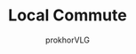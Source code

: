 ---
title: "Local Commute"
excerpt: "Local commute vehicles are a class of transportation devices that you're likely very familiar with. It's hard to strictly define as they encompass anything from trams to cars to rockets, essentially anything that operates in a range that is a bit out of reach for walking but not quite enough to be considered a 'journey'."
author: "prokhorVLG"

raw: local-commute
permalink: /codex/technology/infrastructure/transportation/local-commute/
layout: blank_page

page_highlight: "#6e7fd2"
image: "/assets/images/codex/technology/local-commute.png"

page_features: [
                {
                  type: 'codexHead', init: {
                    id: 'codexHead',

                    toc: [ 
                      { title: '-', url: '-' },
                    ],

                    title: "Local Commute",
                    flavor: "",
                    flavor_url: '',

                    description: "<p class='text-left'>Transportation isn't a tough concept to grasp. Everyone needs to get from point A to point B somehow, and this is how they do it. Unfortunately, personal teleportation hasn't been perfected yet in Unturned Stones so people still rely on practical vehicles. There are three primary categories that transport devices fall under, barring <a href='#' class='infoTag common' data-info='starscrapers' data-toggle='modal' data-target='#modalInfoTag'>interplanetary spacecraft</a>, which are categorized by their range: <a href='#' class='infoTag common' data-info='personal-transport' data-toggle='modal' data-target='#modalInfoTag'>personal transport</a>, <a href='#' class='infoTag common' data-info='local-commute' data-toggle='modal' data-target='#modalInfoTag'>local commute</a>, and <a href='#' class='infoTag common' data-info='distant-travel' data-toggle='modal' data-target='#modalInfoTag'>distant travel</a>.</p>

                    <p class='text-left'>Local commute vehicles are a class of transportation devices that you're likely very familiar with. It's hard to strictly define as they encompass anything from trams to cars to rockets, essentially anything that operates in a range that is a bit out of reach for walking but not quite enough to be considered a 'journey'.</p>

                    <p class='text-left'>Because of the direction technology and the interplanetary environment has taken the society of Unturned Stones, these vehicles can get pretty different from what one might imagine as the 'future'.</p>",

                    image: "/assets/images/codex/technology/local-commute.png",
                    imageBlurb: "gotta get to work somehow",
                    lower_clear: 'codexLowerClear', 
                  }
                },
                {
                  type: 'paddingBar', init: {
                    size: '60px',
                  }
                },
              ]
---